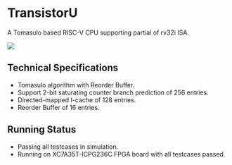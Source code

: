 # TransistorU 
A Tomasulo based RISC-V CPU supporting partial of rv32i ISA.

<img src="https://media.52poke.com/wiki/9/96/Spr_8s_894.png">

## Technical Specifications
- Tomasulo algorithm with Reorder Buffer.
- Support 2-bit saturating counter branch prediction of 256 entries. 
- Directed-mapped I-cache of 128 entries.
- Reorder Buffer of 16 entries.

## Running Status
- Passing all testcases in simulation.
- Running on XC7A35T-ICPG236C FPGA board with all testcases passed.

